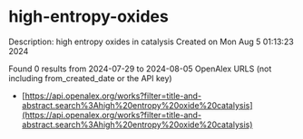 # high-entropy-oxides
Description: high entropy oxides in catalysis
Created on Mon Aug  5 01:13:23 2024

Found 0 results from 2024-07-29 to 2024-08-05
OpenAlex URLS (not including from_created_date or the API key)
- [https://api.openalex.org/works?filter=title-and-abstract.search%3Ahigh%20entropy%20oxide%20catalysis](https://api.openalex.org/works?filter=title-and-abstract.search%3Ahigh%20entropy%20oxide%20catalysis)


